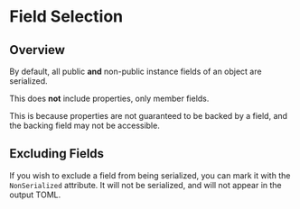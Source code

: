 # Field Selection

## Overview

By default, all public **and** non-public instance fields of an object are serialized.

This does **not** include properties, only member fields.

This is because properties are not guaranteed to be backed by a field, and the backing field may not be accessible.

## Excluding Fields

If you wish to exclude a field from being serialized, you can mark it with the `NonSerialized` attribute.
It will not be serialized, and will not appear in the output TOML.
